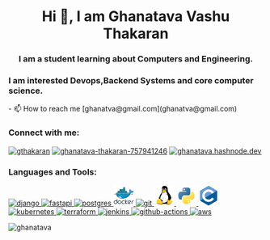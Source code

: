 <h1 align="center">Hi 👋, I am Ghanatava Vashu Thakaran</h1>
<h3 align="center">I am a student learning about Computers and Engineering.</h3>
<h3>I am interested Devops,Backend Systems and core computer science.</h3>
- 📫 How to reach me [ghanatva@gmail.com](ghanatva@gmail.com)

<h3 align="left">Connect with me:</h3>
<p align="left">
<a href="https://twitter.com/gthakaran" target="blank"><img align="center" src="https://raw.githubusercontent.com/rahuldkjain/github-profile-readme-generator/master/src/images/icons/Social/twitter.svg" alt="gthakaran" height="30" width="40" /></a>
<a href="https://linkedin.com/in/ghanatava-thakaran-757941246" target="blank"><img align="center" src="https://raw.githubusercontent.com/rahuldkjain/github-profile-readme-generator/master/src/images/icons/Social/linked-in-alt.svg" alt="ghanatava-thakaran-757941246" height="30" width="40" /></a>
<a href="https://ghanatava.hashnode.dev" target="blank"><img align="center" src="https://imgs.search.brave.com/Oq7Buf2WJ_m56ht5kUlWtH0U8cWYpLxboDnkcBxgpEY/rs:fit:500:0:0/g:ce/aHR0cHM6Ly91cGxv/YWQud2lraW1lZGlh/Lm9yZy93aWtpcGVk/aWEvY29tbW9ucy8w/LzA2L0hhc2hub2Rl/X2ljb24uc3Zn.svg" alt="ghanatava.hashnode.dev" height="30" width="40" /></a>
</p>

<h3 align="left">Languages and Tools:</h3>
<p align="left"> <a href="https://www.djangoproject.com/" target="_blank" rel="noreferrer"> <img src="https://cdn.worldvectorlogo.com/logos/django.svg" alt="django" width="40" height="40"/> </a> <a href="https://fastapi.tiangolo.com/" target="_blank" rel="noreferrer"> <img src="https://imgs.search.brave.com/DCBT4pGvoQPhLti8Y_uYizNbHYKjXyO99y1wEeyEH2s/rs:fit:500:0:0/g:ce/aHR0cHM6Ly9jZG4u/d29ybGR2ZWN0b3Js/b2dvLmNvbS9sb2dv/cy9mYXN0YXBpLTEu/c3Zn.svg" alt="fastapi" width="40" height="40"/> </a><a href="https://www.postgresql.org/" target="_blank" rel="noreferrer"> <img src="https://imgs.search.brave.com/myUbVKwXsQnihE4I8aSw9Rqt6j_sM_gcf53EqHW42kk/rs:fit:500:0:0/g:ce/aHR0cHM6Ly91cGxv/YWQud2lraW1lZGlh/Lm9yZy93aWtpcGVk/aWEvY29tbW9ucy8y/LzI5L1Bvc3RncmVz/cWxfZWxlcGhhbnQu/c3Zn.svg" alt="postgres" width="40" height="40"/> </a><a href="https://www.docker.com/" target="_blank" rel="noreferrer"> <img src="https://raw.githubusercontent.com/devicons/devicon/master/icons/docker/docker-original-wordmark.svg" alt="docker" width="40" height="40"/> </a> <a href="https://git-scm.com/" target="_blank" rel="noreferrer"> <img src="https://www.vectorlogo.zone/logos/git-scm/git-scm-icon.svg" alt="git" width="40" height="40"/> 
<a href="https://www.linux.org/" target="_blank" rel="noreferrer"> <img src="https://raw.githubusercontent.com/devicons/devicon/master/icons/linux/linux-original.svg" alt="linux" width="40" height="40"/> </a> <a href="https://www.python.org" target="_blank" rel="noreferrer"> <img src="https://raw.githubusercontent.com/devicons/devicon/master/icons/python/python-original.svg" alt="python" width="40" height="40"/> </a> <a href="https://www.cprogramming.com/" target="_blank" rel="noreferrer"> <img src="https://raw.githubusercontent.com/devicons/devicon/master/icons/c/c-original.svg" alt="c" width="40" height="40"/> </a> <a href="https://kubernetes.io/" target="_blank" rel="noreferrer"> <img src="https://imgs.search.brave.com/Qq4BYJavDARLmGibvdBfnfAsW680hOsoITdFOhJANI0/rs:fit:500:0:0/g:ce/aHR0cHM6Ly91cGxv/YWQud2lraW1lZGlh/Lm9yZy93aWtpcGVk/aWEvY29tbW9ucy8z/LzM5L0t1YmVybmV0/ZXNfbG9nb193aXRo/b3V0X3dvcmttYXJr/LnN2Zw.svg" alt="kubernetes" width="40" height="40"/> </a><a href="https://www.terraform.io/" target="_blank" rel="noreferrer"> <img src="https://imgs.search.brave.com/tOjQoGIeNWsHREoPZSxsFsgSKGufiy8niFSfAi724dA/rs:fit:500:0:0/g:ce/aHR0cHM6Ly9yYXcu/Z2l0aHVidXNlcmNv/bnRlbnQuY29tL2dp/bGJhcmJhcmEvbG9n/b3MvbWFpbi9sb2dv/cy90ZXJyYWZvcm0t/aWNvbi5zdmc.svg" alt="terraform" width="40" height="40"/>
</a> <a href="https://www.jenkins.io/" target="_blank" rel="noreferrer"> <img src="https://imgs.search.brave.com/MqNPqUmWdZvWtVrJdELDyZNd_tHa0k0ftlWU6_WjiI4/rs:fit:500:0:0/g:ce/aHR0cHM6Ly91cGxv/YWQud2lraW1lZGlh/Lm9yZy93aWtpcGVk/aWEvY29tbW9ucy9l/L2U5L0plbmtpbnNf/bG9nby5zdmc.svg" alt="jenkins" width="40" height="40"/> </a>
</a> <a href="https://github.com/features/actions" target="_blank" rel="noreferrer"> <img src="https://imgs.search.brave.com/I1Q98oK06EQBqOghWvqzwTVsQdVkXxWe2OrQ2In84ZM/rs:fit:500:0:0/g:ce/aHR0cHM6Ly9pY29u/LmljZXBhbmVsLmlv/L1RlY2hub2xvZ3kv/c3ZnL0dpdEh1Yi1B/Y3Rpb25zLnN2Zw.svg" alt="github-actions" width="40" height="40"/> </a>
<a href="https://aws.amazon.com/" target="_blank" rel="noreferrer"> <img src="https://imgs.search.brave.com/O7b5erkV_tUhuBezMt0GU275j9zLtz6bwa-4vCxK340/rs:fit:500:0:0/g:ce/aHR0cHM6Ly9jZG4u/d29ybGR2ZWN0b3Js/b2dvLmNvbS9sb2dv/cy9hd3MtMi5zdmc.svg" alt="aws" width="40" height="40"/> </a>
</p>

<p><img align="left" src="https://github-readme-stats.vercel.app/api/top-langs?username=ghanatava&show_icons=true&locale=en&layout=compact" alt="ghanatava" /></p>


